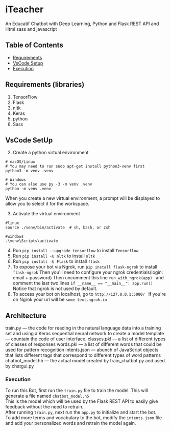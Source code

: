 # iTeacher
An Educatif Chatbot with Deep Learning, Python and Flask REST API and Html sass and javascript

## Table of Contents

- [Requirements](#requirements)
- [VsCode Setup](#vscode)
- [Execution](#execution)

## Requirements (libraries)
1. TensorFlow
2. Flask
3. nltk
4. Keras
5. python
6. Sass


## VsCode SetUp
2. Create a python virtual environment 
```
# macOS/Linux
# You may need to run sudo apt-get install python3-venv first
python3 -m venv .venv

# Windows
# You can also use py -3 -m venv .venv
python -m venv .venv
```
When you create a new virtual environment, a prompt will be displayed to allow you to select it for the workspace.

3. Activate the virtual environment
```
#linux
source ./venv/bin/activate  # sh, bash, or zsh

#windows
.\venv\Scripts\activate
```
4. Run ```pip install --upgrade tensorflow``` to install ```Tensorflow```
5. Run ```pip install -U nltk``` to install ```nltk```
6. Run ```pip install -U Flask``` to install ```flask```
7. To expose your bot via Ngrok, run ```pip install flask-ngrok``` to install ```flask-ngrok``` Then you'll need to configure your ngrok credentials(login: email + password) Then uncomment this line ```run_with_ngrok(app) ``` and comment the last two lines ```if __name__ == "__main__": app.run() ``` Notice that ngrok is not used by default.
8. To access your bot on localhost, go to ```http://127.0.0.1:5000/ ``` If you're on Ngrok your url will be ```some-text.ngrok.io```

## Architecture

train.py — the code for reading in the natural language data into a training set and using a Keras sequential neural network to create a model
template — countain the code of user interface.
classes.pkl — a list of different types of classes of responses
words.pkl — a list of different words that could be used for pattern recognition
intents.json — abunch of JavaScript objects that lists different tags that correspond to different types of word patterns
chatbot_model.h5 — the actual model created by train_chatbot.py and used by chatgui.py


### Execution
To run this Bot, first run the ```train.py``` file to train the model. This will generate a file named ```chatbot_model.h5```<br>
This is the model which will be used by the Flask REST API to easily give feedback without the need to retrain.<br>
After running ```train.py```, next run the ```app.py``` to initialize and start the bot.<br>
To add more terms and vocabulary to the bot, modify the ```intents.json``` file and add your personalized words and retrain the model again.
